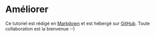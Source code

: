 
# Améliorer #

Ce tutoriel est rédigé en [Markdown](https://daringfireball.net/projects/markdown/)
et est hébergé sur [GitHub](https://github.com/motet-a/liblapin-tutorial).
Toute collaboration est la bienvenue :-)
